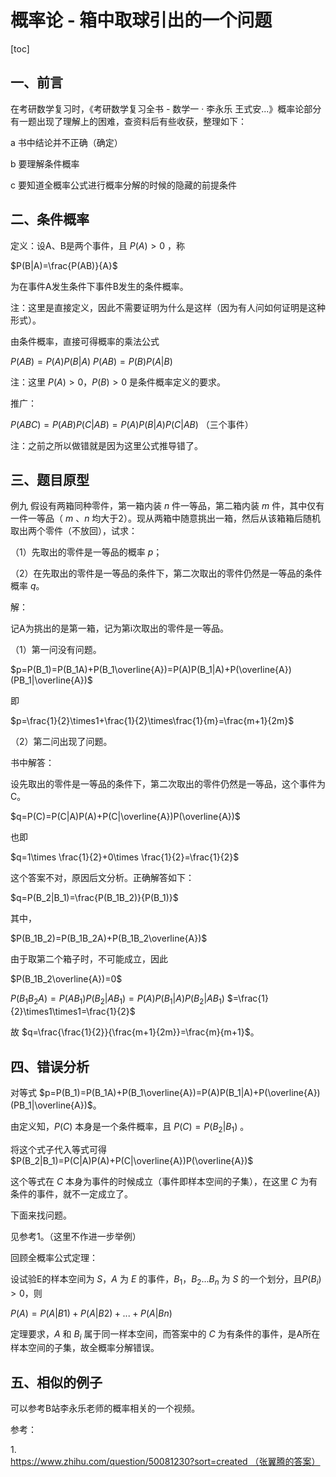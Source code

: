 # 概率论 - 箱中取球引出的一个问题

[toc]

## 一、前言

在考研数学复习时，《考研数学复习全书 - 数学一 · 李永乐 王式安...》概率论部分有一题出现了理解上的困难，查资料后有些收获，整理如下：

a 书中结论并不正确（确定）

b 要理解条件概率

c 要知道全概率公式进行概率分解的时候的隐藏的前提条件

## 二、条件概率

定义：设A、B是两个事件，且 $P(A)>0$ ，称

$P(B|A)=\frac{P(AB)}{A}$

为在事件A发生条件下事件B发生的条件概率。

注：这里是直接定义，因此不需要证明为什么是这样（因为有人问如何证明是这种形式）。

由条件概率，直接可得概率的乘法公式

$P(AB)=P(A)P(B|A)$
$P(AB)=P(B)P(A|B)$

注：这里 $P(A)>0$，$P(B)>0$ 是条件概率定义的要求。

推广：

$P(ABC)=P(AB)P(C|AB)=P(A)P(B|A)P(C|AB)$ （三个事件）

注：之前之所以做错就是因为这里公式推导错了。

## 三、题目原型

例九 假设有两箱同种零件，第一箱内装 $n$ 件一等品，第二箱内装 $m$ 件，其中仅有一件一等品（ $m$ 、$n$ 均大于2）。现从两箱中随意挑出一箱，然后从该箱箱后随机取出两个零件（不放回），试求：

（1）先取出的零件是一等品的概率 $p$；

（2）在先取出的零件是一等品的条件下，第二次取出的零件仍然是一等品的条件概率 $q$。

解：

记A为挑出的是第一箱，记为第i次取出的零件是一等品。

（1）第一问没有问题。

$p=P(B_1)=P(B_1A)+P(B_1\overline{A})=P(A)P(B_1|A)+P(\overline{A})(PB_1|\overline{A})$

即

$p=\frac{1}{2}\times1+\frac{1}{2}\times\frac{1}{m}=\frac{m+1}{2m}$


（2）第二问出现了问题。

书中解答：

设先取出的零件是一等品的条件下，第二次取出的零件仍然是一等品，这个事件为C。

$q=P(C)=P(C|A)P(A)+P(C|\overline{A})P(\overline{A})$

也即

$q=1\times \frac{1}{2}+0\times \frac{1}{2}=\frac{1}{2}$

这个答案不对，原因后文分析。正确解答如下：

$q=P(B_2|B_1)=\frac{P(B_1B_2)}{P(B_1)}$

其中，

$P(B_1B_2)=P(B_1B_2A)+P(B_1B_2\overline{A})$

由于取第二个箱子时，不可能成立，因此

$P(B_1B_2\overline{A})=0$

$P(B_1B_2A)=P(AB_1)P(B_2|AB_1)=P(A)P(B_1|A)P(B_2|AB_1)$
$=\frac{1}{2}\times1\times1=\frac{1}{2}$


故 $q=\frac{\frac{1}{2}}{\frac{m+1}{2m}}=\frac{m}{m+1}$。

## 四、错误分析

对等式
$p=P(B_1)=P(B_1A)+P(B_1\overline{A})=P(A)P(B_1|A)+P(\overline{A})(PB_1|\overline{A})$。

由定义知，$P(C)$ 本身是一个条件概率，且 $P(C)=P(B_2|B_1)$ 。

将这个式子代入等式可得
$P(B_2|B_1)=P(C|A)P(A)+P(C|\overline{A})P(\overline{A})$

这个等式在 $C$ 本身为事件的时候成立（事件即样本空间的子集），在这里 $C$ 为有条件的事件，就不一定成立了。

下面来找问题。

见参考1。（这里不作进一步举例）

回顾全概率公式定理：

设试验E的样本空间为 $S$，$A$ 为 $E$ 的事件，$B_1$，$B_2...B_n$ 为 $S$ 的一个划分，且$P(B_i)>0$，则

$P(A)=P(A|B1)+P(A|B2)+...+P(A|Bn)$ 

定理要求，$A$ 和 $B_i$ 属于同一样本空间，而答案中的 $C$ 为有条件的事件，是A所在样本空间的子集，故全概率分解错误。

## 五、相似的例子

可以参考B站李永乐老师的概率相关的一个视频。

参考：

1. https://www.zhihu.com/question/50081230?sort=created （张翼腾的答案）